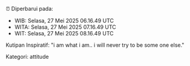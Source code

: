 ⏰ Diperbarui pada:
- WIB: Selasa, 27 Mei 2025 06.16.49 UTC
- WITA: Selasa, 27 Mei 2025 07.16.49 UTC
- WIT: Selasa, 27 Mei 2025 08.16.49 UTC

Kutipan Inspiratif:
"i am what i am.. i will never try to be some one else."


Kategori: attitude

